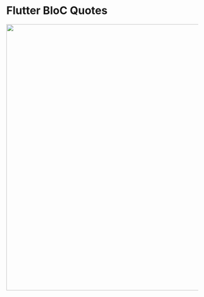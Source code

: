 # Flutter BloC Quotes

<img height="700" src="https://user-images.githubusercontent.com/46093689/175871583-65d40473-0489-4508-908c-3bf8f7614b21.png"/>
